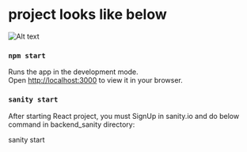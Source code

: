 # project looks like below

![Alt text](https://camo.githubusercontent.com/6c91bd06b5b4d763315d347029ee3c8109998e1a060a6592536f1bb86a8e6963/68747470733a2f2f692e6962622e636f2f6648504d3338712f696d6167652e706e67?raw=true "Title")


### `npm start`

Runs the app in the development mode.\
Open [http://localhost:3000](http://localhost:3000) to view it in your browser.

### `sanity start`

After starting React project, you must SignUp in sanity.io and do below command in backend_sanity directory:

sanity start
